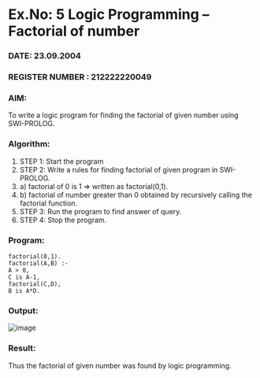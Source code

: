 # Ex.No: 5   Logic Programming – Factorial of number   
### DATE:   23.09.2004                                                                        
### REGISTER NUMBER : 212222220049

### AIM: 
To  write  a logic program for finding the factorial of given number using SWI-PROLOG. 

### Algorithm:
1. STEP 1: Start the program
2. STEP 2:  Write a rules for finding factorial of given program in SWI-PROLOG.
3.   a)	factorial of 0 is 1 => written as factorial(0,1).
4.   b)	factorial of number greater than 0 obtained by recursively calling the factorial    function.
5. STEP 3: Run the program  to find answer of  query.
6. STEP 4: Stop the program.

### Program:
```
factorial(0,1).
factorial(A,B) :-
A > 0,
C is A-1,
factorial(C,D),
B is A*D.
```

### Output:
![image](https://github.com/user-attachments/assets/0de2e3b4-a90f-4a54-8861-14294511f3bf)

### Result:
Thus the factorial of given number was found by logic programming. 
